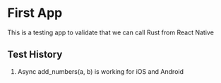# First App

This is a testing app to validate that we can call Rust from React Native

## Test History

1. Async add_numbers(a, b) is working for iOS and Android
